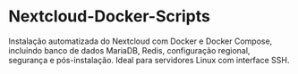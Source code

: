 # Nextcloud-Docker-Scripts
Instalação automatizada do Nextcloud com Docker e Docker Compose, incluindo banco de dados MariaDB, Redis, configuração regional, segurança e pós-instalação. Ideal para servidores Linux com interface SSH.
